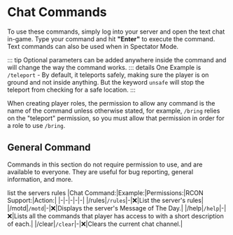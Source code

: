 # Chat Commands

To use these commands, simply log into your server and open the text chat in-game. Type your command and hit **"Enter"** to execute the command. Text commands can also be used when in Spectator Mode.

::: tip
Optional parameters can be added anywhere inside the command and will change the way the command works.
::: details
One Example is `/teleport` - By default, it teleports safely, making sure the player is on ground and not inside anything. But the keyword `unsafe` will stop the teleport from checking for a safe location.
:::

When creating player roles, the permission to allow any command is the name of the command unless otherwise stated, for example, `/bring` relies on the "teleport" permission, so you must allow that permission in order for a role to use `/bring`.

## General Command

Commands in this section do not require permission to use, and are available to everyone. They are useful for bug reporting, general information, and more.


list the servers rules
|Chat Command:|Example:|Permissions:|RCON Support:|Action:|
|-|-|-|-|-|
|/rules|`/rules`|-|:x:|List the server's rules|
|/motd|`/motd`|-|:x:|Displays the server's Message of The Day.|
|/help|`/help`|-|:x:|Lists all the commands that player has access to with a short description of each.|
|/clear|`/clear`|-|:x:|Clears the current chat channel.|